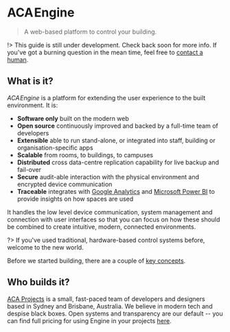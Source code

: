 # ACA&#8202;Engine

> A web-based platform to control your building.


!> This guide is still under development. Check back soon for more info. If you've got a burning question in the mean time, feel free to [contact a human](mailto:developer@acaprojects.com).


## What is it?

*ACA&#8202;Engine* is a platform for extending the user experience to the built environment. It is:
- **Software only** built on the modern web
- **Open source** continuously improved and backed by a full-time team of developers
- **Extensible** able to run stand-alone, or integrated into staff, building or organisation-specific apps
- **Scalable** from rooms, to buildings, to campuses
- **Distributed** cross data-centre replication capability for live backup and fail-over
- **Secure** audit-able interaction with the physical environment and encrypted device communication
- **Traceable** integrates with [Google Analytics](https://www.google.com/analytics/) and [Microsoft Power BI](https://powerbi.microsoft.com/) to provide insights on how spaces are used

It handles the low level device communication, system management and connection with user interfaces so that you can focus on how these should be combined to create intuitive, modern, connected environments.

?> If you've used traditional, hardware-based control systems before, welcome to the new world.

Before we started building, there are a couple of [key concepts](getting-started/key-concepts.md).


## Who builds it?

[ACA Projects](https://www.acaprojects.com/) is a small, fast-paced team of developers and designers based in Sydney and Brisbane, Australia. We believe in modern tech and despise black boxes. Open systems and transparency are our default -- you can find full pricing for using Engine in your projects [here](https://www.acaprojects.com/acaenginepricing/).
